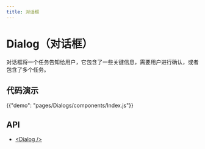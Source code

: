 ```yaml
---
title: 对话框
---
```


# Dialog（对话框）

<p class="description">对话框将一个任务告知给用户，它包含了一些关键信息，需要用户进行确认，或者包含了多个任务。</p>

## 代码演示

{{"demo": "pages/Dialogs/components/Index.js"}}

## API

- [&lt;Dialog /&gt;](/api/Dialog)
